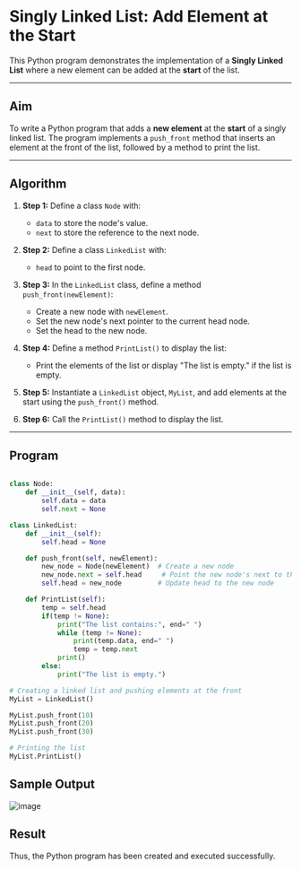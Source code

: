 #  Singly Linked List: Add Element at the Start

This Python program demonstrates the implementation of a **Singly Linked List** where a new element can be added at the **start** of the list.

---

##  Aim

To write a Python program that adds a **new element** at the **start** of a singly linked list. The program implements a `push_front` method that inserts an element at the front of the list, followed by a method to print the list.

---

##  Algorithm

1. **Step 1:** Define a class `Node` with:
   - `data` to store the node's value.
   - `next` to store the reference to the next node.
   
2. **Step 2:** Define a class `LinkedList` with:
   - `head` to point to the first node.
   
3. **Step 3:** In the `LinkedList` class, define a method `push_front(newElement)`:
   - Create a new node with `newElement`.
   - Set the new node's next pointer to the current head node.
   - Set the head to the new node.

4. **Step 4:** Define a method `PrintList()` to display the list:
   - Print the elements of the list or display "The list is empty." if the list is empty.

5. **Step 5:** Instantiate a `LinkedList` object, `MyList`, and add elements at the start using the `push_front()` method.

6. **Step 6:** Call the `PrintList()` method to display the list.

---

## Program

```python

class Node:
    def __init__(self, data):
        self.data = data
        self.next = None

class LinkedList:
    def __init__(self):
        self.head = None

    def push_front(self, newElement):
        new_node = Node(newElement)  # Create a new node
        new_node.next = self.head     # Point the new node's next to the current head
        self.head = new_node         # Update head to the new node

    def PrintList(self):
        temp = self.head
        if(temp != None):
            print("The list contains:", end=" ")
            while (temp != None):
                print(temp.data, end=" ")
                temp = temp.next
            print()
        else:
            print("The list is empty.")

# Creating a linked list and pushing elements at the front
MyList = LinkedList()

MyList.push_front(10)
MyList.push_front(20)
MyList.push_front(30)

# Printing the list
MyList.PrintList()

```
## Sample Output

![image](https://github.com/user-attachments/assets/c4e8abde-47c3-4899-8b4b-767dc4ccde56)


## Result

Thus, the Python program has been created and executed successfully.
